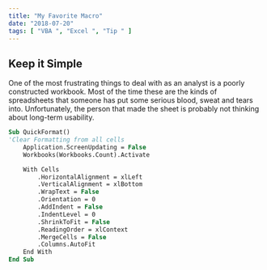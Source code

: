 ```yaml
---
title: "My Favorite Macro"
date: "2018-07-20"
tags: [ "VBA ", "Excel ", "Tip " ]
---
```


## Keep it Simple

One of the most frustrating things to deal with as an analyst is a poorly constructed workbook. Most of the time these are the kinds of spreadsheets that someone has put some serious blood, sweat and tears into. Unfortunately, the person that made the sheet is probably not thinking about long-term usability.

```vb
Sub QuickFormat()
'Clear Formatting from all cells
    Application.ScreenUpdating = False
    Workbooks(Workbooks.Count).Activate

    With Cells
        .HorizontalAlignment = xlLeft
        .VerticalAlignment = xlBottom
        .WrapText = False
        .Orientation = 0
        .AddIndent = False
        .IndentLevel = 0
        .ShrinkToFit = False
        .ReadingOrder = xlContext
        .MergeCells = False
        .Columns.AutoFit
    End With
End Sub
```
